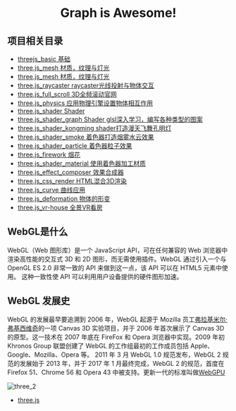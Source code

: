 # <center>Graph is Awesome!</center>

## 项目相关目录
- [threejs_basic 基础](./01-three_basic)
- [three.js_mesh 材质，纹理与灯光](./02-three_mesh_texture_light)
- [three.js_mesh 材质，纹理与灯光](./03-three_point)
- [three.js_raycaster raycaster光线投射与物体交互](./04-three_raycaster)
- [three.js_full_scroll 3D全频滚动官网](./05-three_full_scroll)
- [three.js_physics 应用物理引擎设置物体相互作用](./06-three_physics)
- [three.js_shader Shader](./07-three_shader)
- [three.js_shader_graph Shader glsl深入学习，编写各种类型的图案](./08-three_shader_graph)
- [three.js_shader_kongming shader打造漫天飞舞孔明灯](./09-three_shader_kongming)
- [three.js_shader_smoke 着色器打造烟雾水云效果](./10-shader_smoke)
- [three.js_shader_particle 着色器粒子效果](./11-shader_particle_effect)
- [three.js_firework 烟花](./12-firework)
- [three.js_shader_material 使用着色器加工材质](./13-shader_material)
- [three.js_effect_composer 效果合成器](./14-effect_composer/)
- [three.js_css_render HTML混合3D渲染](./15-CSS_Render/)
- [three.js_curve 曲线应用](./16-curve/)
- [three.js_deformation 物体的形变](./17-deformation/)
- [three.js_vr-house 全景VR看房](./18-VR-House//)


  
  
## WebGL是什么
WebGL（Web 图形库）是一个 JavaScript API，可在任何兼容的 Web 浏览器中渲染高性能的交互式 3D 和 2D 图形，而无需使用插件。WebGL 通过引入一个与 OpenGL ES 2.0 非常一致的 API 来做到这一点，该 API 可以在 HTML5 <canvas>元素中使用。 这种一致性使 API 可以利用用户设备提供的硬件图形加速。

## WebGL 发展史
WebGL 的发展最早要追溯到 2006 年，WebGL 起源于 Mozilla 员工[弗拉基米尔·弗基西维奇](https://zh.wikipedia.org/wiki/%E5%BC%97%E6%8B%89%E5%9F%BA%E7%B1%B3%E7%88%BE%C2%B7%E5%BC%97%E5%9F%BA%E8%A5%BF%E7%B6%AD%E5%A5%87)的一项 Canvas 3D 实验项目，并于 2006 年首次展示了 Canvas 3D 的原型。这一技术在 2007 年底在 FireFox 和 Opera 浏览器中实现。2009 年初 Khronos Group 联盟创建了 WebGL 的工作组最初的工作成员包括 Apple、Google、Mozilla、Opera 等。 2011 年 3 月 WebGL 1.0 规范发布，WebGL 2 规范的发展始于 2013 年，并于 2017 年 1 月最终完成，WebGL 2 的规范，首度在 Firefox 51、Chrome 56 和 Opera 43 中被支持。更新一代的标准叫做[WebGPU](https://www.w3.org/TR/webgpu/)

<!-- ![three_1](./assets/three_js/three_1.jpg?raw=true) -->
![three_2](./assets/three_js/three_2.jpg?raw=true)


- [three.js](https://threejs.org/)
